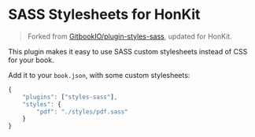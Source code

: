 # SASS Stylesheets for HonKit

> Forked from [GitbookIO/plugin-styles-sass](https://github.com/GitbookIO/plugin-styles-sass), updated for HonKit.

This plugin makes it easy to use SASS custom stylesheets instead of CSS for your book.

Add it to your `book.json`, with some custom stylesheets:

```js
{
    "plugins": ["styles-sass"],
    "styles": {
        "pdf": "./styles/pdf.sass"
    }
}
```
